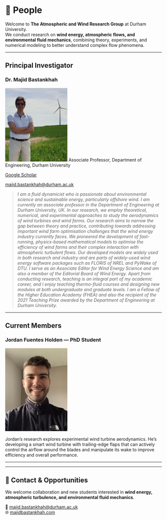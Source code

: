 # 👥 People

Welcome to **The Atmospheric and Wind Research Group** at Durham University.  
We conduct research on **wind energy, atmospheric flows, and environmental fluid mechanics**, combining theory, experiments, and numerical modeling to better understand complex flow phenomena.

---

## Principal Investigator

### **Dr. Majid Bastankhah**
<img src="./Images/Majid.jpg" alt="Majid Bastankhah" width="200">
Associate Professor, Department of Engineering, Durham University  

[Google Scholar](https://scholar.google.com/citations?user=784pzQQAAAAJ&hl=en)  

[majid.bastankhah@durham.ac.uk](mailto:majid.bastankhah@durham.ac.uk)

> *I am a fluid dynamicist who is passionate about environmental science and sustainable energy, particularly offshore wind. I am currently an associate professor in the Department of Engineering at Durham University, UK. In our research, we employ theoretical, numerical, and experimental approaches to study the aerodynamics of wind turbines and wind farms. Our research aims to narrow the gap between theory and practice, contributing towards addressing important wind farm optimisation challenges that the wind energy industry currently faces. We pioneered the development of fast-running, physics-based mathematical models to optimise the efficiency of wind farms and their complex interaction with atmospheric turbulent flows. Our developed models are widely used in both research and industry and are parts of widely-used wind energy software packages such as FLORIS of NREL and PyWake of DTU. I serve as an Associate Editor for Wind Energy Science and am also a member of the Editorial Board of Wind Energy. Apart from conducting research, teaching is an integral part of my academic career, and I enjoy teaching thermo-fluid courses and designing new modules at both undergraduate and graduate levels. I am a Fellow of the Higher Education Academy (FHEA) and also the recipient of the 2021 Teaching Prize awarded by the Department of Engineering at Durham University.*

---

## Current Members

### **Jordan Fuentes Holden** — PhD Student  
<img src="./Images/Jordan.jpg" alt="Jordan Fuentes Holden" width="200">

Jordan’s research explores experimental wind turbine aerodynamics. He’s developing a smart wind turbine with trailing-edge flaps that can actively control the airflow around the blades and manipulate its wake to improve efficiency and overall performance.

---



---

## 💬 Contact & Opportunities

We welcome collaboration and new students interested in **wind energy, atmospheric turbulence, and environmental fluid mechanics**.  

📧 [majid.bastankhah@durham.ac.uk](mailto:majid.bastankhah@durham.ac.uk)  
🌐 [majidbastankhah.com](https://www.majidbastankhah.com)

